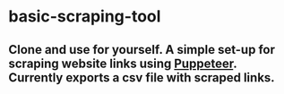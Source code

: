# basic-scraping-tool
## Clone and use for yourself. A simple set-up for scraping website links using <a href='https://www.npmjs.com/package/puppeteer'>Puppeteer</a>. Currently exports a csv file with scraped links.

